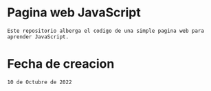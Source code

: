 # Pagina web JavaScript
    Este repositorio alberga el codigo de una simple pagina web para aprender JavaScript.

# Fecha de creacion
    10 de Octubre de 2022

